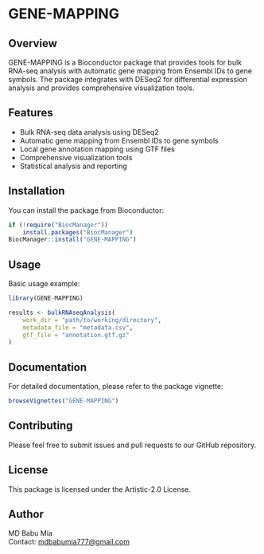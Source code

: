 # GENE-MAPPING

## Overview

GENE-MAPPING is a Bioconductor package that provides tools for bulk RNA-seq analysis with automatic gene mapping from Ensembl IDs to gene symbols. The package integrates with DESeq2 for differential expression analysis and provides comprehensive visualization tools.

## Features

- Bulk RNA-seq data analysis using DESeq2
- Automatic gene mapping from Ensembl IDs to gene symbols
- Local gene annotation mapping using GTF files
- Comprehensive visualization tools
- Statistical analysis and reporting

## Installation

You can install the package from Bioconductor:

```r
if (!require("BiocManager"))
    install.packages("BiocManager")
BiocManager::install("GENE-MAPPING")
```

## Usage

Basic usage example:

```r
library(GENE-MAPPING)

results <- bulkRNAseqAnalysis(
    work_dir = "path/to/working/directory",
    metadata_file = "metadata.csv",
    gtf_file = "annotation.gtf.gz"
)
```

## Documentation

For detailed documentation, please refer to the package vignette:

```r
browseVignettes("GENE-MAPPING")
```

## Contributing

Please feel free to submit issues and pull requests to our GitHub repository.

## License

This package is licensed under the Artistic-2.0 License.

## Author

MD Babu Mia  
Contact: mdbabumia777@gmail.com
